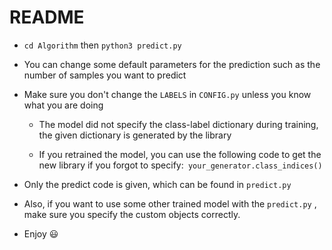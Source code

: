# README

* `cd Algorithm` then `python3 predict.py`

* You can change some default parameters for the prediction such as the number of samples you want to predict

* Make sure you don't change the `LABELS` in `CONFIG.py` unless you know what you are doing
  * The model did not specify the class-label dictionary during training, the given dictionary is generated by the library

  * If you retrained the model, you can use the following code to get the new library if you forgot to specify:` your_generator.class_indices()`

* Only the predict code is given, which can be found in `predict.py`

* Also, if you want to use some other trained model with the `predict.py` , make sure you specify the custom objects correctly.

* Enjoy 😃

